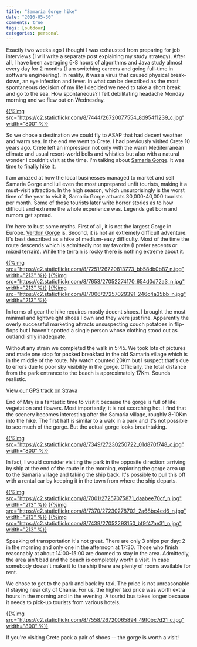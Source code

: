 ```yaml
---
title: "Samaria Gorge hike"
date: "2016-05-30"
comments: true
tags: [outdoor]
categories: personal
---
```


Exactly two weeks ago I thought I was exhausted from preparing for job interviews (I will write a separate post explaining my study strategy). After all, I have been averaging 6-8 hours of algorithms and Java study almost every day for 2 months (I am switching careers and going full-time in software engineering). In reality, it was a virus that caused physical break-down, an eye infection and fever. In what can be described as the most spontaneous decision of my life I decided we need to take a short break and go to the sea. How spontaneous? I felt debilitating headache Monday morning and we flew out on Wednesday.

[{{%img src="https://c2.staticflickr.com/8/7444/26720077554_8d954f1239_c.jpg" width="800" %}}](https://www.flickr.com/photos/tentaclephotos/26720077554)

<!--more-->

So we chose a destination we could fly to ASAP that had decent weather and warm sea. In the end we went to Crete. I had previously visited Crete 10 years ago. Crete left an impression not only with the warm Mediterranean climate and usual resort-world bells and whistles but also with a natural wonder I couldn't visit at the time. I'm talking about [Samaria Gorge](https://en.wikipedia.org/wiki/Samari%C3%A1_Gorge). It was time to finally hike it.

I am amazed at how the local businesses managed to market and sell Samaria Gorge and lull even the most unprepared unfit tourists, making it a must-visit attraction. In the high season, which unsurprisingly is the worst time of the year to visit it, Samaria Gorge attracts 30,000-40,000 tourists per month. Some of those tourists later write horror stories as to how difficult and extreme the whole experience was. Legends get born and rumors get spread.

I'm here to bust some myths. First of all, it is not the largest Gorge in Europe. [Verdon Gorge](https://en.wikipedia.org/wiki/Verdon_Gorge) is. Second, it is not an extremely difficult adventure. It's best described as a hike of medium-easy difficulty. Most of the time the route descends which is admittedly not my favorite (I prefer ascents or mixed terrain). While the terrain is rocky there is nothing extreme about it.

[{{%img src="https://c2.staticflickr.com/8/7251/26720813773_bb58db0b87_n.jpg" width="213" %}}](https://www.flickr.com/photos/tentaclephotos/26720813773) [{{%img src="https://c2.staticflickr.com/8/7653/27052274170_654d0d72a3_n.jpg" width="213" %}}](https://www.flickr.com/photos/tentaclephotos/27052274170) [{{%img src="https://c2.staticflickr.com/8/7006/27257029391_246c4a35bb_n.jpg" width="213" %}}](https://www.flickr.com/photos/tentaclephotos/27257029391)

In terms of gear the hike requires mostly decent shoes. I brought the most minimal and lightweight shoes I own and they were just fine. Apparently the overly successful marketing attracts unsuspecting couch potatoes in flip-flops but I haven't spotted a single person whose clothing stood out as outlandlishly inadequate.

Without any strain we completed the walk in 5:45. We took lots of pictures and made one stop for packed breakfast in the old Samaria village which is in the middle of the route. My watch counted 20Km but I suspect that's due to errors due to poor sky visibility in the gorge. Officially, the total distance from the park entrance to the beach is approximately 17Km. Sounds realistic.

[View our GPS track on Strava](https://www.strava.com/activities/590696789)

End of May is a fantastic time to visit it because the gorge is full of life: vegetation and flowers. Most importantly, it is not scorching hot. I find that the scenery becomes interesting after the Samaria village, roughly 8-10Km into the hike. The first half is similar to a walk in a park and it's not possible to see much of the gorge. But the actual gorge looks breathtaking.

[{{%img src="https://c2.staticflickr.com/8/7349/27230250722_01d870f748_c.jpg" width="800" %}}](https://www.flickr.com/photos/tentaclephotos/27230250722)

In fact, I would consider visiting the park in the opposite direction: arriving by ship at the end of the route in the morning, exploring the gorge area up to the Samaria village and taking the ship back. It's possible to pull this off with a rental car by keeping it in the town from where the ship departs.

[{{%img src="https://c2.staticflickr.com/8/7001/27257075871_daabee70cf_n.jpg" width="213" %}}](https://www.flickr.com/photos/tentaclephotos/27257075871) [{{%img src="https://c2.staticflickr.com/8/7370/27230278702_2a68bc4ed6_n.jpg" width="213" %}}](https://www.flickr.com/photos/tentaclephotos/27230278702) [{{%img src="https://c2.staticflickr.com/8/7439/27052293150_bf9f47ae31_n.jpg" width="213" %}}](https://www.flickr.com/photos/tentaclephotos/27052293150)

Speaking of transportation it's not great. There are only 3 ships per day: 2 in the morning and only one in the afternoon at 17:30. Those who finish reasonably at about 14:00-15:00 are doomed to stay in the area. Admittedly, the area ain't bad and the beach is completely worth a visit. In case somebody doesn't make it to the ship there are plenty of rooms available for rent.

We chose to get to the park and back by taxi. The price is not unreasonable if staying near city of Chania. For us, the higher taxi price was worth extra hours in the morning and in the evening. A tourist bus takes longer because it needs to pick-up tourists from various hotels.

[{{%img src="https://c2.staticflickr.com/8/7558/26720065894_49f0bc7d21_c.jpg" width="800" %}}](https://www.flickr.com/photos/tentaclephotos/26720065894)

If you're visiting Crete pack a pair of shoes -- the gorge is worth a visit!